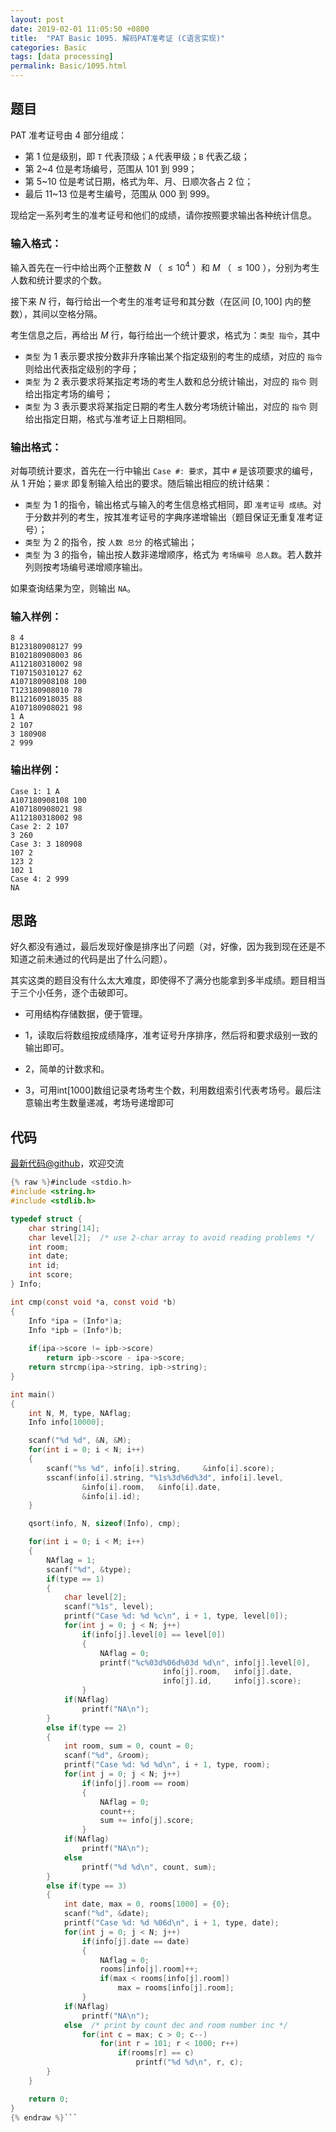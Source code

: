 ```yaml
---
layout: post
date: 2019-02-01 11:05:50 +0800
title:  "PAT Basic 1095. 解码PAT准考证 (C语言实现)"
categories: Basic
tags: [data processing]
permalink: Basic/1095.html
---
```


## 题目

PAT 准考证号由 4 部分组成：

  * 第 1 位是级别，即 `T` 代表顶级；`A` 代表甲级；`B` 代表乙级；
  * 第 2~4 位是考场编号，范围从 101 到 999；
  * 第 5~10 位是考试日期，格式为年、月、日顺次各占 2 位；
  * 最后 11~13 位是考生编号，范围从 000 到 999。

现给定一系列考生的准考证号和他们的成绩，请你按照要求输出各种统计信息。

### 输入格式：

输入首先在一行中给出两个正整数 $N$ （ $\le 10^4$ ）和 $M$ （ $\le 100$ ），分别为考生人数和统计要求的个数。

接下来 $N$ 行，每行给出一个考生的准考证号和其分数（在区间 $[0, 100]$ 内的整数），其间以空格分隔。

考生信息之后，再给出 $M$ 行，每行给出一个统计要求，格式为：`类型 指令`，其中

  * `类型` 为 1 表示要求按分数非升序输出某个指定级别的考生的成绩，对应的 `指令` 则给出代表指定级别的字母；
  * `类型` 为 2 表示要求将某指定考场的考生人数和总分统计输出，对应的 `指令` 则给出指定考场的编号；
  * `类型` 为 3 表示要求将某指定日期的考生人数分考场统计输出，对应的 `指令` 则给出指定日期，格式与准考证上日期相同。

### 输出格式：

对每项统计要求，首先在一行中输出 `Case #: 要求`，其中 `#` 是该项要求的编号，从 1 开始；`要求`
即复制输入给出的要求。随后输出相应的统计结果：

  * `类型` 为 1 的指令，输出格式与输入的考生信息格式相同，即 `准考证号 成绩`。对于分数并列的考生，按其准考证号的字典序递增输出（题目保证无重复准考证号）；
  * `类型` 为 2 的指令，按 `人数 总分` 的格式输出；
  * `类型` 为 3 的指令，输出按人数非递增顺序，格式为 `考场编号 总人数`。若人数并列则按考场编号递增顺序输出。

如果查询结果为空，则输出 `NA`。

### 输入样例：

    
    
    8 4
    B123180908127 99
    B102180908003 86
    A112180318002 98
    T107150310127 62
    A107180908108 100
    T123180908010 78
    B112160918035 88
    A107180908021 98
    1 A
    2 107
    3 180908
    2 999
    

### 输出样例：

    
    
    Case 1: 1 A
    A107180908108 100
    A107180908021 98
    A112180318002 98
    Case 2: 2 107
    3 260
    Case 3: 3 180908
    107 2
    123 2
    102 1
    Case 4: 2 999
    NA
    



## 思路


好久都没有通过，最后发现好像是排序出了问题（对，好像，因为我到现在还是不知道之前未通过的代码是出了什么问题）。

其实这类的题目没有什么太大难度，即使得不了满分也能拿到多半成绩。题目相当于三个小任务，逐个击破即可。

- 可用结构存储数据，便于管理。

- 1，读取后将数组按成绩降序，准考证号升序排序，然后将和要求级别一致的输出即可。

- 2，简单的计数求和。

- 3，可用int[1000]数组记录考场考生个数，利用数组索引代表考场号。最后注意输出考生数量递减，考场号递增即可

## 代码

[最新代码@github](https://github.com/OliverLew/PAT/blob/master/PATBasic/1095.c)，欢迎交流
```c
{% raw %}#include <stdio.h>
#include <string.h>
#include <stdlib.h>

typedef struct {
    char string[14];
    char level[2];  /* use 2-char array to avoid reading problems */
    int room;
    int date;
    int id;
    int score;
} Info;

int cmp(const void *a, const void *b)
{
    Info *ipa = (Info*)a;
    Info *ipb = (Info*)b;
    
    if(ipa->score != ipb->score)
        return ipb->score - ipa->score;
    return strcmp(ipa->string, ipb->string);
}

int main()
{
    int N, M, type, NAflag;
    Info info[10000];

    scanf("%d %d", &N, &M);
    for(int i = 0; i < N; i++)
    {
        scanf("%s %d", info[i].string,     &info[i].score);
        sscanf(info[i].string, "%1s%3d%6d%3d", info[i].level,
                &info[i].room,   &info[i].date,
                &info[i].id);
    }

    qsort(info, N, sizeof(Info), cmp);

    for(int i = 0; i < M; i++)
    {
        NAflag = 1;
        scanf("%d", &type);
        if(type == 1)
        {
            char level[2];
            scanf("%1s", level);
            printf("Case %d: %d %c\n", i + 1, type, level[0]);
            for(int j = 0; j < N; j++)
                if(info[j].level[0] == level[0])
                {
                    NAflag = 0;
                    printf("%c%03d%06d%03d %d\n", info[j].level[0],
                                  info[j].room,   info[j].date,
                                  info[j].id,     info[j].score);
                }
            if(NAflag)
                printf("NA\n");
        }
        else if(type == 2)
        {
            int room, sum = 0, count = 0;
            scanf("%d", &room);
            printf("Case %d: %d %d\n", i + 1, type, room);
            for(int j = 0; j < N; j++)
                if(info[j].room == room)
                {
                    NAflag = 0;
                    count++;
                    sum += info[j].score;
                }
            if(NAflag)
                printf("NA\n");
            else
                printf("%d %d\n", count, sum);
        }
        else if(type == 3)
        {
            int date, max = 0, rooms[1000] = {0};
            scanf("%d", &date);
            printf("Case %d: %d %06d\n", i + 1, type, date);
            for(int j = 0; j < N; j++)
                if(info[j].date == date)
                {
                    NAflag = 0;
                    rooms[info[j].room]++;
                    if(max < rooms[info[j].room])
                        max = rooms[info[j].room];
                }
            if(NAflag)
                printf("NA\n");
            else  /* print by count dec and room number inc */
                for(int c = max; c > 0; c--)
                    for(int r = 101; r < 1000; r++)
                        if(rooms[r] == c)
                            printf("%d %d\n", r, c);
        }
    }

    return 0;
}
{% endraw %}```
